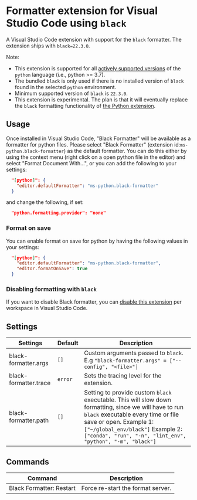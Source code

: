 # Formatter extension for Visual Studio Code using `black`

A Visual Studio Code extension with support for the `black` formatter. The extension ships with `black=22.3.0`.

Note:

-   This extension is supported for all [actively supported versions](https://devguide.python.org/#status-of-python-branches) of the `python` language (i.e., python >= 3.7).
-   The bundled `black` is only used if there is no installed version of `black` found in the selected `python` environment.
-   Minimum supported version of `black` is `22.3.0`.
-   This extension is experimental. The plan is that it will eventually replace the `black` formatting functionality of [the Python extension](https://marketplace.visualstudio.com/items?itemName=ms-python.python).

## Usage

Once installed in Visual Studio Code, "Black Formatter" will be available as a formatter for python files. Please select "Black Formatter" (extension id:`ms-python.black-formatter`) as the default formatter. You can do this either by using the context menu (right click on a open python file in the editor) and select "Format Document With...", or you can add the following to your settings:

```json
  "[python]": {
    "editor.defaultFormatter": "ms-python.black-formatter"
  }
```

and change the following, if set:

```json
  "python.formatting.provider": "none"
```

### Format on save

You can enable format on save for python by having the following values in your settings:

```json
  "[python]": {
    "editor.defaultFormatter": "ms-python.black-formatter",
    "editor.formatOnSave": true
  }
```

### Disabling formatting with `black`

If you want to disable Black formatter, you can [disable this extension](https://code.visualstudio.com/docs/editor/extension-marketplace#_disable-an-extension) per workspace in Visual Studio Code.

## Settings

| Settings              | Default | Description                                                                                                                                                                                                                                                              |
| --------------------- | ------- | ------------------------------------------------------------------------------------------------------------------------------------------------------------------------------------------------------------------------------------------------------------------------ |
| black-formatter.args  | `[]`    | Custom arguments passed to `black`. E.g `"black-formatter.args" = ["--config", "<file>"]`                                                                                                                                                                                |
| black-formatter.trace | `error` | Sets the tracing level for the extension.                                                                                                                                                                                                                                |
| black-formatter.path  | `[]`    | Setting to provide custom `black` executable. This will slow down formatting, since we will have to run `black` executable every time or file save or open. Example 1: `["~/global_env/black"]` Example 2: `["conda", "run", "-n", "lint_env", "python", "-m", "black"]` |

## Commands

| Command                  | Description                       |
| ------------------------ | --------------------------------- |
| Black Formatter: Restart | Force re-start the format server. |
